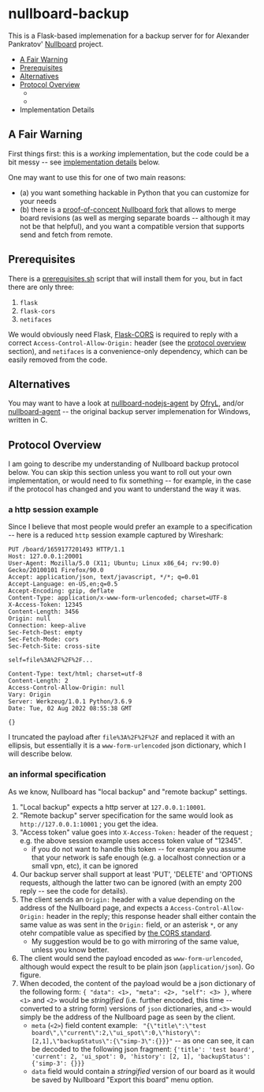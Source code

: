 # nullboard-backup

This is a Flask-based implemenation for a backup server for for Alexander Pankratov' [Nullboard][apankrat-nb] project.

<!-- FILLME: add a TOC here -->

  * [A Fair Warning](#a-fair-warning)
  * [Prerequisites](#prerequisites)
  * [Alternatives](#alternatives)
  * [Protocol Overview](#protocol-overview)
    * []()
    * []()
  * Implementation Details

## A Fair Warning

First things first: this is a _working_ implementation, but the code could be a bit messy -- see [implementation details](#implementation-details) below.

One may want to use this for one of two main reasons:
  * (a) you want something hackable in Python that you can customize for your needs
  * (b) there is a [proof-of-concept Nullboard fork][nullboard-poc-dev] that allows to merge board revisions (as well as merging separate boards -- although it may not be that helpful), and you want a compatible version that supports send and fetch from remote.

## Prerequisites

There is a [prerequisites.sh](prerequisites.sh) script that will install them for you, but in fact there are only three:

  1. `flask`
  2. `flask-cors`
  3. `netifaces`

We would obviously need Flask, [Flask-CORS][flask-cors] is required to reply with a correct `Access-Control-Allow-Origin:` header (see the [protocol overview](#protocol-overview) section), and `netifaces` is a convenience-only dependency, which can be easily removed from the code.

## Alternatives

You may want to have a look at [nullboard-nodejs-agent][apankrat-nb-issue-57] by [OfryL][ofryl-nodejs-bk], and/or [nullboard-agent][nullboard-agent] -- the original backup server implemenation for Windows, written in C.


## Protocol Overview

I am going to describe my understanding of Nullboard backup protocol below. You can skip this section unless you want to roll out your own implementation, or would need to fix something -- for example, in the case if the protocol has changed and you want to understand the way it was.

### a http session example

Since I believe that most people would prefer an example to a specification -- here is a reduced `http` session example captured by Wireshark:

```
PUT /board/1659177201493 HTTP/1.1
Host: 127.0.0.1:20001
User-Agent: Mozilla/5.0 (X11; Ubuntu; Linux x86_64; rv:90.0) Gecko/20100101 Firefox/90.0
Accept: application/json, text/javascript, */*; q=0.01
Accept-Language: en-US,en;q=0.5
Accept-Encoding: gzip, deflate
Content-Type: application/x-www-form-urlencoded; charset=UTF-8
X-Access-Token: 12345
Content-Length: 3456
Origin: null
Connection: keep-alive
Sec-Fetch-Dest: empty
Sec-Fetch-Mode: cors
Sec-Fetch-Site: cross-site

self=file%3A%2F%2F%2F...

Content-Type: text/html; charset=utf-8
Content-Length: 2
Access-Control-Allow-Origin: null
Vary: Origin
Server: Werkzeug/1.0.1 Python/3.6.9
Date: Tue, 02 Aug 2022 08:55:38 GMT

{}
```

I truncated the payload after `file%3A%2F%2F%2F` and replaced it with an ellipsis, but essentially it is a `www-form-urlencoded` json dictionary, which I will describe below.

### an informal specification

As we know, Nullboard has "local backup" and "remote backup" settings.

  1. "Local backup" expects a http server at `127.0.0.1:10001`.
  2. "Remote backup" server specification for the same would look as `http://127.0.0.1:10001` ; you get the idea.
  3. "Access token" value goes into `X-Access-Token:` header of the request ; e.g. the above session example uses access token value of "12345".
     * if you do not want to handle this token -- for example you assume that your network is safe enough (e.g. a localhost connection or a small vpn, etc), it can be ignored
  5. Our backup server shall support at least  'PUT', 'DELETE' and 'OPTIONS requests, although the latter two can be ignored (with an empty 200 reply -- see the code for details).
  6. The client sends an `Origin:` header with a value depending on the address of the Nullboard page, and expects a `Access-Control-Allow-Origin:` header in the reply; this response header shall either contain the same value as was sent in the `Origin:` field, or an asterisk `*`, or any otehr compatible value as specified by [the CORS standard][cors-protocol-spec].
     * My suggestion would be to go with mirroring of the same value, unless you know better.
  7. The client would send the payload encoded as `www-form-urlencoded`, although would expect the result to be plain json (`application/json`). Go figure.
  8. When decoded, the content of the payload would be a json dictionary of the following form: `{ "data": <1>, "meta": <2>, "self": <3> }`, where `<1>` and `<2>` would be _stringified_ (i.e. further encoded, this time -- converted to a string form) versions of `json` dictionaries, and `<3>` would simply be the address of the Nullboard page as seen by the client.
     * `meta` (`<2>`) field content example: ` "{\"title\":\"test board\",\"current\":2,\"ui_spot\":0,\"history\":[2,1],\"backupStatus\":{\"simp-3\":{}}}"` -- as one can see, it can be decoded to the following json fragment: `{'title': 'test board', 'current': 2, 'ui_spot': 0, 'history': [2, 1], 'backupStatus': {'simp-3': {}}}`
     * `data` field would contain a _stringified_ version of our board as it would be saved by Nullboard "Export this board" menu option.

<!------------------------------------------------------------>

[apankrat-nb]: https://github.com/apankrat/nullboard
[apankrat-nb-issue-54]: https://github.com/apankrat/nullboard/issues/54
[apankrat-nb-issue-57]: https://github.com/apankrat/nullboard/issues/57#issuecomment-1125926959
[ofryl-nodejs-bk]: https://github.com/OfryL/nullboard-nodejs-agent
[apankrat-nb-4jag]: https://github.com/apankrat/nullboard/issues/54#issuecomment-1139188206
[nb-poc-commit-f790731c96]: https://github.com/gf-mse/nullboard/commit/f790731c96d77b2183d2a3973ecd8b1ca866c321
[nullboard-poc-dev]: https://github.com/gf-mse/nullboard/tree/dev/
[flask-cors]: https://flask-cors.readthedocs.io/en/3.0.10/
[nullboard-agent]: https://github.com/apankrat/nullboard-agent
[cors-protocol-spec]: https://fetch.spec.whatwg.org/#http-cors-protocol
